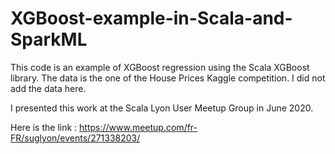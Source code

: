 # XGBoost-example-in-Scala-and-SparkML

This code is an example of XGBoost regression using the Scala XGBoost library.
The data is the one of the House Prices Kaggle competition. I did not add the data here.

I presented this work at the Scala Lyon User Meetup Group in June 2020. 

Here is the link : https://www.meetup.com/fr-FR/suglyon/events/271338203/ 
